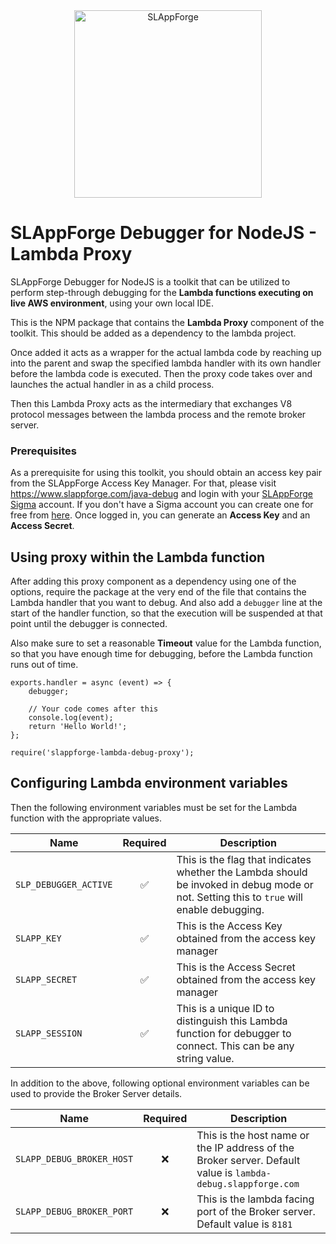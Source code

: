 <div style="text-align:center">
    <img src="https://s3.amazonaws.com/resources.sigma.slappforge.com/slappforge_logo_color.png" alt="SLAppForge" width="300"/>
</div>

# **SLAppForge Debugger for NodeJS - Lambda Proxy**

SLAppForge Debugger for NodeJS is a toolkit that can be utilized to perform step-through debugging for the **Lambda 
functions executing on live AWS environment**, using your own local IDE. 

This is the NPM package that contains the **Lambda Proxy** component of the toolkit. This should be added as a dependency 
to the lambda project. 

Once added it acts as a wrapper for the actual lambda code by reaching up into the parent and swap the specified lambda 
handler with its own handler before the lambda code is executed. Then the proxy code takes over and launches the actual 
handler in as a child process.

Then this Lambda Proxy acts as the intermediary that exchanges V8 protocol messages between the lambda process and the
remote broker server.

### Prerequisites

As a prerequisite for using this toolkit, you should obtain an access key pair from the SLAppForge Access Key Manager.
For that, please visit https://www.slappforge.com/java-debug and login with your 
[SLAppForge Sigma](https://sigma.slappforge.com/) account. If you don't have a Sigma account you can create one for free
from [here](https://sigma.slappforge.com/#/signup). Once logged in, you can generate an **Access Key** and an **Access 
Secret**.

## Using proxy within the Lambda function

After adding this proxy component as a dependency using one of the options, require the package at the very end of the 
file that contains the Lambda handler that you want to debug. And also add a `debugger` line at the start of the handler
function, so that the execution will be suspended at that point until the debugger is connected.

Also make sure to set a reasonable **Timeout** value for the Lambda function, so that you have enough time for debugging,
before the Lambda function runs out of time.

```
exports.handler = async (event) => {
    debugger;

    // Your code comes after this
    console.log(event);
    return 'Hello World!'; 
};

require('slappforge-lambda-debug-proxy');
```

## Configuring Lambda environment variables
   
Then the following environment variables must be set for the Lambda function with the appropriate values.

| Name | Required | Description  |
|------|:--------:| -------------|
|`SLP_DEBUGGER_ACTIVE` |:white_check_mark: | This is the flag that indicates whether the Lambda should be invoked in debug mode or not. Setting this to `true` will enable debugging.
|`SLAPP_KEY` |:white_check_mark: | This is the Access Key obtained from the access key manager
|`SLAPP_SECRET` |:white_check_mark: | This is the Access Secret obtained from the access key manager
|`SLAPP_SESSION` |:white_check_mark: | This is a unique ID to distinguish this Lambda function for debugger to connect. This can be any string value.

In addition to the above, following optional environment variables can be used to provide the Broker Server details.

| Name | Required | Description  |
|------|:--------:| -------------|
|`SLAPP_DEBUG_BROKER_HOST` |:x: | This is the host name or the IP address of the Broker server. Default value is `lambda-debug.slappforge.com`
|`SLAPP_DEBUG_BROKER_PORT` |:x: | This is the lambda facing port of the Broker server. Default value is `8181`


